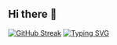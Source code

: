 ## Hi there 👋
[![GitHub Streak](https://streak-stats.demolab.com/?user=zahed-git&theme=dark)](https://git.io/streak-stats)
[![Typing SVG](https://readme-typing-svg.demolab.com/?lines=Mern+stac+web+developer;Second+line+of+text)](https://git.io/typing-svg)
<!--
**zahed-git/zahed-git** is a ✨ _special_ ✨ repository because its `README.md` (this file) appears on your GitHub profile.

Here are some ideas to get you started:

- 🔭 I’m currently working on ...
- 🌱 I’m currently learning ...
- 👯 I’m looking to collaborate on ...
- 🤔 I’m looking for help with ...
- 💬 Ask me about ...
- 📫 How to reach me: ...
- 😄 Pronouns: ...

- ⚡ Things I code with: ... 
-->

